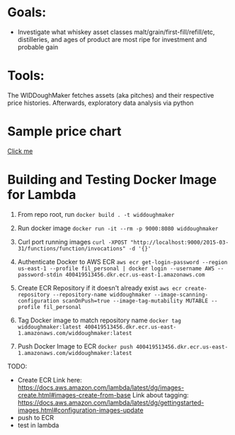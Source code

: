 # Goals:
 - Investigate what whiskey asset classes malt/grain/first-fill/refill/etc, distilleries, and ages of product are most ripe for investment and probable gain
 
# Tools:
The WIDDoughMaker fetches assets (aka pitches) and their respective price histories. Afterwards, exploratory data analysis via python

# Sample price chart
[Click me](https://www.whiskyinvestdirect.com/tullibardine/2015/Q4/BBF/chart.do)

# Building and Testing Docker Image for Lambda
1. From repo root, run
`docker build . -t widdoughmaker`

2. Run docker image
`docker run -it --rm -p 9000:8080 widdoughmaker`

3. Curl port running images
`curl -XPOST "http://localhost:9000/2015-03-31/functions/function/invocations" -d '{}'`

4. Authenticate Docker to AWS ECR
`aws ecr get-login-password --region us-east-1 --profile fil_personal | docker login --username AWS --password-stdin 400419513456.dkr.ecr.us-east-1.amazonaws.com`

5. Create ECR Repository if it doesn't already exist
`aws ecr create-repository --repository-name widdoughmaker --image-scanning-configuration scanOnPush=true --image-tag-mutability MUTABLE --profile fil_personal`

6. Tag Docker image to match repository name
`docker tag  widdoughmaker:latest 400419513456.dkr.ecr.us-east-1.amazonaws.com/widdoughmaker:latest`

7. Push Docker Image to ECR
`docker push 400419513456.dkr.ecr.us-east-1.amazonaws.com/widdoughmaker:latest`

TODO:
- Create ECR
Link here: https://docs.aws.amazon.com/lambda/latest/dg/images-create.html#images-create-from-base
Link about tagging: https://docs.aws.amazon.com/lambda/latest/dg/gettingstarted-images.html#configuration-images-update
- push to ECR
- test in lambda
